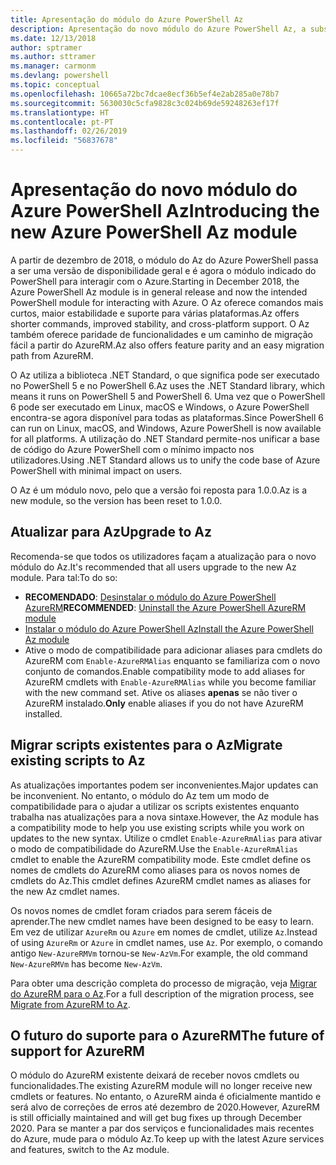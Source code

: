 ```yaml
---
title: Apresentação do módulo do Azure PowerShell Az
description: Apresentação do novo módulo do Azure PowerShell Az, a substituição do módulo AzureRM.
ms.date: 12/13/2018
author: sptramer
ms.author: sttramer
ms.manager: carmonm
ms.devlang: powershell
ms.topic: conceptual
ms.openlocfilehash: 10665a72bc7dcae8ecf36b5ef4e2ab285a0e78b7
ms.sourcegitcommit: 5630030c5cfa9828c3c024b69de59248263ef17f
ms.translationtype: HT
ms.contentlocale: pt-PT
ms.lasthandoff: 02/26/2019
ms.locfileid: "56837678"
---
```

# <a name="introducing-the-new-azure-powershell-az-module"></a><span data-ttu-id="851c1-103">Apresentação do novo módulo do Azure PowerShell Az</span><span class="sxs-lookup"><span data-stu-id="851c1-103">Introducing the new Azure PowerShell Az module</span></span>

<span data-ttu-id="851c1-104">A partir de dezembro de 2018, o módulo do Az do Azure PowerShell passa a ser uma versão de disponibilidade geral e é agora o módulo indicado do PowerShell para interagir com o Azure.</span><span class="sxs-lookup"><span data-stu-id="851c1-104">Starting in December 2018, the Azure PowerShell Az module is in general release and now the intended PowerShell module for interacting with Azure.</span></span> <span data-ttu-id="851c1-105">O Az oferece comandos mais curtos, maior estabilidade e suporte para várias plataformas.</span><span class="sxs-lookup"><span data-stu-id="851c1-105">Az offers shorter commands, improved stability, and cross-platform support.</span></span> <span data-ttu-id="851c1-106">O Az também oferece paridade de funcionalidades e um caminho de migração fácil a partir do AzureRM.</span><span class="sxs-lookup"><span data-stu-id="851c1-106">Az also offers feature parity and an easy migration path from AzureRM.</span></span>

<span data-ttu-id="851c1-107">O Az utiliza a biblioteca .NET Standard, o que significa pode ser executado no PowerShell 5 e no PowerShell 6.</span><span class="sxs-lookup"><span data-stu-id="851c1-107">Az uses the .NET Standard library, which means it runs on PowerShell 5 and PowerShell 6.</span></span>
<span data-ttu-id="851c1-108">Uma vez que o PowerShell 6 pode ser executado em Linux, macOS e Windows, o Azure PowerShell encontra-se agora disponível para todas as plataformas.</span><span class="sxs-lookup"><span data-stu-id="851c1-108">Since PowerShell 6 can run on Linux, macOS, and Windows, Azure PowerShell is now available for all platforms.</span></span>
<span data-ttu-id="851c1-109">A utilização do .NET Standard permite-nos unificar a base de código do Azure PowerShell com o mínimo impacto nos utilizadores.</span><span class="sxs-lookup"><span data-stu-id="851c1-109">Using .NET Standard allows us to unify the code base of Azure PowerShell with minimal impact on users.</span></span>

<span data-ttu-id="851c1-110">O Az é um módulo novo, pelo que a versão foi reposta para 1.0.0.</span><span class="sxs-lookup"><span data-stu-id="851c1-110">Az is a new module, so the version has been reset to 1.0.0.</span></span>

## <a name="upgrade-to-az"></a><span data-ttu-id="851c1-111">Atualizar para Az</span><span class="sxs-lookup"><span data-stu-id="851c1-111">Upgrade to Az</span></span>

<span data-ttu-id="851c1-112">Recomenda-se que todos os utilizadores façam a atualização para o novo módulo do Az.</span><span class="sxs-lookup"><span data-stu-id="851c1-112">It's recommended that all users upgrade to the new Az module.</span></span> <span data-ttu-id="851c1-113">Para tal:</span><span class="sxs-lookup"><span data-stu-id="851c1-113">To do so:</span></span>

* <span data-ttu-id="851c1-114">__RECOMENDADO__: [Desinstalar o módulo do Azure PowerShell AzureRM](/powershell/azure/uninstall-az-ps#uninstall-the-azurerm-module)</span><span class="sxs-lookup"><span data-stu-id="851c1-114">__RECOMMENDED__: [Uninstall the Azure PowerShell AzureRM module](/powershell/azure/uninstall-az-ps#uninstall-the-azurerm-module)</span></span>
* [<span data-ttu-id="851c1-115">Instalar o módulo do Azure PowerShell Az</span><span class="sxs-lookup"><span data-stu-id="851c1-115">Install the Azure PowerShell Az module</span></span>](/powershell/azure/install-az-ps)
* <span data-ttu-id="851c1-116">Ative o modo de compatibilidade para adicionar aliases para cmdlets do AzureRM com `Enable-AzureRMAlias` enquanto se familiariza com o novo conjunto de comandos.</span><span class="sxs-lookup"><span data-stu-id="851c1-116">Enable compatibility mode to add aliases for AzureRM cmdlets with `Enable-AzureRMAlias` while you become familiar with the new command set.</span></span> <span data-ttu-id="851c1-117">Ative os aliases __apenas__ se não tiver o AzureRM instalado.</span><span class="sxs-lookup"><span data-stu-id="851c1-117">__Only__ enable aliases if you do not have AzureRM installed.</span></span>

## <a name="migrate-existing-scripts-to-az"></a><span data-ttu-id="851c1-118">Migrar scripts existentes para o Az</span><span class="sxs-lookup"><span data-stu-id="851c1-118">Migrate existing scripts to Az</span></span>

<span data-ttu-id="851c1-119">As atualizações importantes podem ser inconvenientes.</span><span class="sxs-lookup"><span data-stu-id="851c1-119">Major updates can be inconvenient.</span></span> <span data-ttu-id="851c1-120">No entanto, o módulo do Az tem um modo de compatibilidade para o ajudar a utilizar os scripts existentes enquanto trabalha nas atualizações para a nova sintaxe.</span><span class="sxs-lookup"><span data-stu-id="851c1-120">However, the Az module has a compatibility mode to help you use existing scripts while you work on updates to the new syntax.</span></span> <span data-ttu-id="851c1-121">Utilize o cmdlet `Enable-AzureRmAlias` para ativar o modo de compatibilidade do AzureRM.</span><span class="sxs-lookup"><span data-stu-id="851c1-121">Use the `Enable-AzureRmAlias` cmdlet to enable the AzureRM compatibility mode.</span></span> <span data-ttu-id="851c1-122">Este cmdlet define os nomes de cmdlets do AzureRM como aliases para os novos nomes de cmdlets do Az.</span><span class="sxs-lookup"><span data-stu-id="851c1-122">This cmdlet defines AzureRM cmdlet names as aliases for the new Az cmdlet names.</span></span>

<span data-ttu-id="851c1-123">Os novos nomes de cmdlet foram criados para serem fáceis de aprender.</span><span class="sxs-lookup"><span data-stu-id="851c1-123">The new cmdlet names have been designed to be easy to learn.</span></span> <span data-ttu-id="851c1-124">Em vez de utilizar `AzureRm` ou `Azure` em nomes de cmdlet, utilize `Az`.</span><span class="sxs-lookup"><span data-stu-id="851c1-124">Instead of using `AzureRm` or `Azure` in cmdlet names, use `Az`.</span></span> <span data-ttu-id="851c1-125">Por exemplo, o comando antigo `New-AzureRMVm` tornou-se `New-AzVm`.</span><span class="sxs-lookup"><span data-stu-id="851c1-125">For example, the old command `New-AzureRMVm` has become `New-AzVm`.</span></span>

<span data-ttu-id="851c1-126">Para obter uma descrição completa do processo de migração, veja [Migrar do AzureRM para o Az](migrate-from-azurerm-to-az.md).</span><span class="sxs-lookup"><span data-stu-id="851c1-126">For a full description of the migration process, see [Migrate from AzureRM to Az](migrate-from-azurerm-to-az.md).</span></span>

## <a name="the-future-of-support-for-azurerm"></a><span data-ttu-id="851c1-127">O futuro do suporte para o AzureRM</span><span class="sxs-lookup"><span data-stu-id="851c1-127">The future of support for AzureRM</span></span>

<span data-ttu-id="851c1-128">O módulo do AzureRM existente deixará de receber novos cmdlets ou funcionalidades.</span><span class="sxs-lookup"><span data-stu-id="851c1-128">The existing AzureRM module will no longer receive new cmdlets or features.</span></span> <span data-ttu-id="851c1-129">No entanto, o AzureRM ainda é oficialmente mantido e será alvo de correções de erros até dezembro de 2020.</span><span class="sxs-lookup"><span data-stu-id="851c1-129">However, AzureRM is still officially maintained and will get bug fixes up through December 2020.</span></span> <span data-ttu-id="851c1-130">Para se manter a par dos serviços e funcionalidades mais recentes do Azure, mude para o módulo Az.</span><span class="sxs-lookup"><span data-stu-id="851c1-130">To keep up with the latest Azure services and features, switch to the Az module.</span></span>
